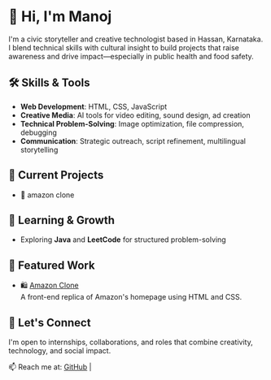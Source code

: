 # 👋 Hi, I'm Manoj

I'm a civic storyteller and creative technologist based in Hassan, Karnataka. I blend technical skills with cultural insight to build projects that raise awareness and drive impact—especially in public health and food safety.

## 🛠️ Skills & Tools
- **Web Development**: HTML, CSS, JavaScript
- **Creative Media**: AI tools for video editing, sound design, ad creation
- **Technical Problem-Solving**: Image optimization, file compression, debugging
- **Communication**: Strategic outreach, script refinement, multilingual storytelling

## 🎯 Current Projects
- 🧪 amazon clone

## 🌱 Learning & Growth
- Exploring **Java** and **LeetCode** for structured problem-solving


## 📂 Featured Work
- 🛍️ [Amazon Clone](https://github.com/manojmatrix/amazon-clone-)  
  A front-end replica of Amazon's homepage using HTML and CSS.

## 🤝 Let's Connect
I'm open to internships, collaborations, and roles that combine creativity, technology, and social impact.

📫 Reach me at: [GitHub](https://github.com/manojmatrix) | 




